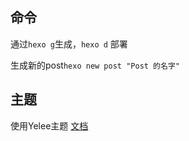 
## 命令
通过`hexo g`生成，`hexo d` 部署


生成新的post`hexo new post "Post 的名字"`

## 主题
使用Yelee主题 [文档](http://moxfive.xyz/yelee/new-features.html)






